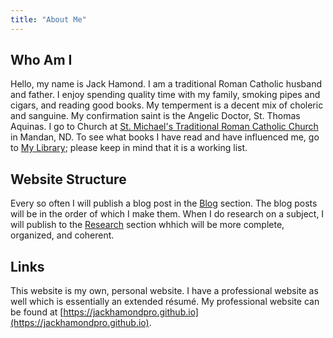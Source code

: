 ```yaml
---
title: "About Me"
---
```


## Who Am I

Hello, my name is Jack Hamond. I am a traditional Roman Catholic husband and father. I enjoy spending quality time with my family, smoking pipes and cigars, and reading good books. My temperment is a decent mix of choleric and sanguine. My confirmation saint is the Angelic Doctor, St. Thomas Aquinas. I go to Church at [St. Michael's Traditional Roman Catholic Church](https://stm-nd.sspx.org/) in Mandan, ND. To see what books I have read and have influenced me, go to [My Library](/about/library/); please keep in mind that it is a working list.

## Website Structure

Every so often I will publish a blog post in the [Blog](/blog/) section. The blog posts will be in the order of which I make them. When I do research on a subject, I will publish to the [Research](/research/) section whhich will be more complete, organized, and coherent.

## Links

This website is my own, personal website. I have a professional website as well which is essentially an extended résumé. My professional website can be found at [https://jackhamondpro.github.io](https://jackhamondpro.github.io).
